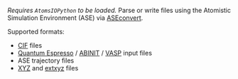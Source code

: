 *Requires `AtomsIOPython` to be loaded.* Parse or write files using the Atomistic Simulation Environment (ASE) via [ASEconvert](https://github.com/mfherbst/ASEconvert.jl).

Supported formats:  

  * [CIF](https://www.iucr.org/resources/cif) files
  * [Quantum Espresso](https://www.quantum-espresso.org/Doc/INPUT_PW.html) / [ABINIT](https://docs.abinit.org/variables/) / [VASP](https://www.vasp.at/wiki/) input files
  * ASE trajectory files
  * [XYZ](https://openbabel.org/wiki/XYZ) and [extxyz](https://github.com/libAtoms/extxyz#extended-xyz-specification-and-parsing-tools) files
